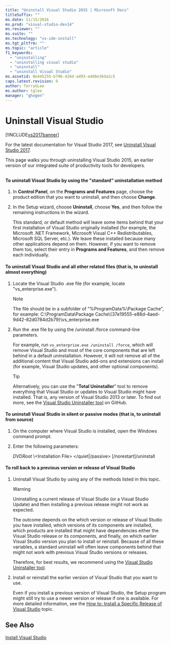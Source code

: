 ```yaml
---
title: "Uninstall Visual Studio 2015 | Microsoft Docs"
titleSuffix: ""
ms.date: 11/15/2016
ms.prod: "visual-studio-dev14"
ms.reviewer: ""
ms.suite: ""
ms.technology: "vs-ide-install"
ms.tgt_pltfrm: ""
ms.topic: "article"
f1_keywords:
  - "uninstalling"
  - "uninstalling visual studio"
  - "uninstall"
  - "uninstall Visual Studio"
ms.assetid: 0e445255-b796-426d-ad93-a4d8e36da2c5
caps.latest.revision: 9
author: TerryGLee
ms.author: tglee
manager: "ghogen"
---
```

# Uninstall Visual Studio
[!INCLUDE[vs2017banner](../includes/vs2017banner.md)]

For the latest documentation for Visual Studio 2017, see [Uninstall Visual Studio 2017](https://docs.microsoft.com/visualstudio/install/uninstall-visual-studio).

This page walks you through uninstalling Visual Studio 2015, an earlier version of our integrated suite of productivity tools for developers.

##  <a name="uninstalling"></a>
#### To uninstall Visual Studio by using the "standard" uninstallation method

1. In **Control Panel**, on the **Programs and Features** page, choose the product edition that you want to uninstall, and then choose **Change**.

2. In the Setup wizard, choose **Uninstall**, choose **Yes**, and then follow the remaining instructions in the wizard.

   This standard, or default method will leave some items behind that your first installation of Visual Studio originally installed (for example, the Microsoft .NET Framework, Microsoft Visual C++ Redistributables, Microsoft SQL Server, etc.).   We leave these installed because many other applications depend on them. However, if you want to remove them too, select their entry  in **Programs and Features**, and then remove each individually.

#### To uninstall Visual Studio and all other related files (that is, to uninstall almost everything)

1.  Locate the Visual Studio .exe file (for example, locate "vs_enterprise.exe").

    > [!NOTE]
    >  The file should be in a subfolder of "%ProgramData%\Package Cache", for example: C:\ProgramData\Package Cache\\{37e19555-e88d-4aed-9d42-82d0784d2b79}\vs_enterprise.exe

2.  Run the .exe file by using the /uninstall /force command-line parameters.

     For example, run ```vs_enterprise.exe /uninstall /force```, which will remove Visual Studio and most of the core components that are left behind in a default uninstallation. However, it will not remove all of the additional content that Visual Studio add-ons and extensions can install (for example, Visual Studio updates, and other optional components).

    > [!TIP]
    > Alternatively, you can use the "**Total Uninstaller**" tool to remove everything that Visual Studio or updates to Visual Studio might have installed. That is, any version of Visual Studio 2013 or later. To find out more, see the [Visual Studio Uninstaller tool](https://github.com/Microsoft/VisualStudioUninstaller/releases) on GitHub.

#### To uninstall Visual Studio in silent or passive modes (that is, to uninstall from source)

1.  On the computer where Visual Studio is installed, open the Windows command prompt.

2.  Enter the following parameters:

     *DVDRoot* \\<Installation File\> \</quiet&#124;/passive> [/norestart]/uninstall

#### To roll back to a previous version or release of  Visual Studio

1. Uninstall Visual Studio by using any of the methods listed in this topic.

   > [!WARNING]
   >  Uninstalling  a current release of Visual Studio (or a Visual Studio Update) and then installing a previous release might not work as expected.
   >
   >  The outcome depends on the which version  or release of Visual Studio you have  installed, which versions of its components are installed, which products are installed that might have dependencies either the Visual Studio release or its components, and finally, on which earlier Visual Studio version you plan to install or reinstall.  Because of all these variables, a standard uninstall will often leave components behind that might not work with previous Visual Studio versions or releases.
   >
   >  Therefore, for best results, we recommend using the [Visual Studio Uninstaller tool](https://github.com/Microsoft/VisualStudioUninstaller/releases).

2. Install or reinstall the earlier version of Visual Studio that you want to use.

   Even if you install a previous version of Visual Studio, the Setup program might still try to use a newer version or release if one is available. For more detailed information, see the [How to: Install a Specific Release of Visual Studio](../install/how-to-install-a-specific-release-of-visual-studio.md) topic.

## See Also
 [Install Visual Studio](https://msdn.microsoft.com/library/e2h7fzkw.aspx)